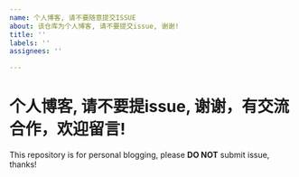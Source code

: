 ```yaml
---
name: 个人博客, 请不要随意提交ISSUE
about: 该仓库为个人博客, 请不要提交issue, 谢谢!
title: ''
labels: ''
assignees: ''

---
```


个人博客, 请**不要**提issue, 谢谢，有交流合作，欢迎留言!
====================
This repository is for personal blogging, please **DO NOT** submit issue, thanks!
